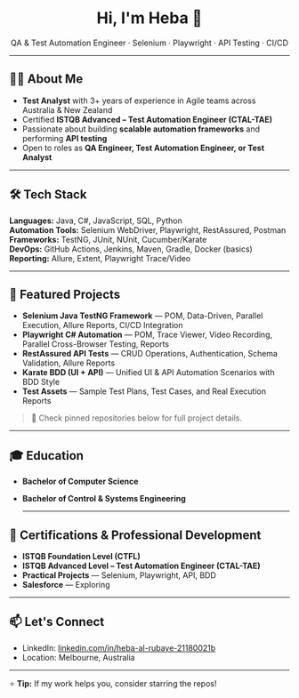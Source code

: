 <h1 align="center">Hi, I'm Heba 👋</h1>
<p align="center">
QA & Test Automation Engineer · Selenium · Playwright · API Testing · CI/CD  
</p>

---

## 👩‍💻 About Me  
- **Test Analyst** with 3+ years of experience in Agile teams across Australia & New Zealand  
- Certified **ISTQB Advanced – Test Automation Engineer (CTAL-TAE)**  
- Passionate about building **scalable automation frameworks** and performing **API testing**  
- Open to roles as **QA Engineer, Test Automation Engineer, or Test Analyst**  

---

## 🛠 Tech Stack

**Languages:** Java, C#, JavaScript, SQL, Python  
**Automation Tools:** Selenium WebDriver, Playwright, RestAssured, Postman  
**Frameworks:** TestNG, JUnit, NUnit, Cucumber/Karate  
**DevOps:** GitHub Actions, Jenkins, Maven, Gradle, Docker (basics)  
**Reporting:** Allure, Extent, Playwright Trace/Video

---

## 🚀 Featured Projects  

- **Selenium Java TestNG Framework** — POM, Data-Driven, Parallel Execution, Allure Reports, CI/CD Integration  
- **Playwright C# Automation** — POM, Trace Viewer, Video Recording, Parallel Cross-Browser Testing, Reports  
- **RestAssured API Tests** — CRUD Operations, Authentication, Schema Validation, Allure Reports  
- **Karate BDD (UI + API)** — Unified UI & API Automation Scenarios with BDD Style  
- **Test Assets** — Sample Test Plans, Test Cases, and Real Execution Reports  

> 📌 Check pinned repositories below for full project details.

---

## 🎓 **Education**  
- **Bachelor of Computer Science**  
- **Bachelor of Control & Systems Engineering**
  
  ---
  
## 📜 Certifications & Professional Development  

- **ISTQB Foundation Level (CTFL)**  
- **ISTQB Advanced Level – Test Automation Engineer (CTAL-TAE)**  
- **Practical Projects** — Selenium, Playwright, API, BDD  
- **Salesforce** — Exploring  

---

## 📫 Let's Connect
- LinkedIn: [linkedin.com/in/heba-al-rubaye-21180021b](https://www.linkedin.com/in/heba-al-rubaye-21180021b)
- Location: Melbourne, Australia

---

⭐ **Tip:** If my work helps you, consider starring the repos!
